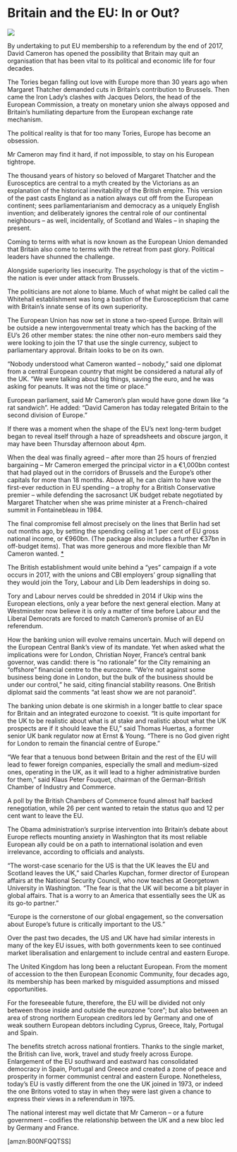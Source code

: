Britain and the EU: In or Out?
==============================
![](/bookimg/britainandeu.jpg)

By undertaking to put EU membership to a referendum by the end of 2017, David
Cameron has opened the possibility that Britain may quit an organisation that
has been vital to its political and economic life for four decades.


The Tories began falling out love with Europe more than 30 years ago when
Margaret Thatcher demanded cuts in Britain’s contribution to Brussels. Then came
the Iron Lady’s clashes with Jacques Delors, the head of the European
Commission, a treaty on monetary union she always opposed and Britain’s
humiliating departure from the European exchange rate mechanism.


The political reality is that for too many Tories, Europe has become an
obsession.


Mr Cameron may find it hard, if not impossible, to stay on his European
tightrope.


The thousand years of history so beloved of Margaret Thatcher and the
Eurosceptics are central to a myth created by the Victorians as an explanation
of the historical inevitability of the British empire. This version of the past
casts England as a nation always cut off from the European continent; sees
parliamentarianism and democracy as a uniquely English invention; and
deliberately ignores the central role of our continental neighbours – as well,
incidentally, of Scotland and Wales – in shaping the present.


Coming to terms with what is now known as the European Union demanded that
Britain also come to terms with the retreat from past glory. Political leaders
have shunned the challenge.


Alongside superiority lies insecurity. The psychology is that of the victim –
the nation is ever under attack from Brussels.


The politicians are not alone to blame. Much of what might be called call the
Whitehall establishment was long a bastion of the Euroscepticism that came with
Britain’s innate sense of its own superiority.


The European Union has now set in stone a two-speed Europe. Britain will be
outside a new intergovernmental treaty which has the backing of the EU’s 26
other member states: the nine other non-euro members said they were looking to
join the 17 that use the single currency, subject to parliamentary approval.
Britain looks to be on its own.


“Nobody understood what Cameron wanted – nobody,” said one diplomat from a
central European country that might be considered a natural ally of the UK. “We
were talking about big things, saving the euro, and he was asking for peanuts.
It was not the time or place.”


European parliament, said Mr Cameron’s plan would have gone down like “a rat
sandwich”. He added: “David Cameron has today relegated Britain to the second
division of Europe.”


If there was a moment when the shape of the EU’s next long-term budget began to
reveal itself through a haze of spreadsheets and obscure jargon, it may have
been Thursday afternoon about 4pm.


When the deal was finally agreed – after more than 25 hours of frenzied
bargaining – Mr Cameron emerged the principal victor in a €1,000bn contest that
had played out in the corridors of Brussels and the Europe’s other capitals for
more than 18 months. Above all, he can claim to have won the first-ever
reduction in EU spending – a trophy for a British Conservative premier – while
defending the sacrosanct UK budget rebate negotiated by Margaret Thatcher when
she was prime minister at a French-chaired summit in Fontainebleau in 1984.


The final compromise fell almost precisely on the lines that Berlin had set out
months ago, by setting the spending ceiling at 1 per cent of EU gross national
income, or €960bn. (The package also includes a further €37bn in off-budget
items). That was more generous and more flexible than Mr Cameron wanted.
[\*](#ASIN:B00C7EGV50;LOC:367)


The British establishment would unite behind a “yes” campaign if a vote occurs
in 2017, with the unions and CBI employers’ group signalling that they would
join the Tory, Labour and Lib Dem leaderships in doing so.


Tory and Labour nerves could be shredded in 2014 if Ukip wins the European
elections, only a year before the next general election. Many at Westminster now
believe it is only a matter of time before Labour and the Liberal Democrats are
forced to match Cameron’s promise of an EU referendum.


How the banking union will evolve remains uncertain. Much will depend on the
European Central Bank’s view of its mandate. Yet when asked what the
implications were for London, Christian Noyer, France’s central bank governor,
was candid: there is “no rationale” for the City remaining an “offshore”
financial centre to the eurozone. “We’re not against some business being done in
London, but the bulk of the business should be under our control,” he said,
citing financial stability reasons. One British diplomat said the comments “at
least show we are not paranoid”.


The banking union debate is one skirmish in a longer battle to clear space for
Britain and an integrated eurozone to coexist. “It is quite important for the UK
to be realistic about what is at stake and realistic about what the UK prospects
are if it should leave the EU,” said Thomas Huertas, a former senior UK bank
regulator now at Ernst & Young. “There is no God given right for London to
remain the financial centre of Europe.”


“We fear that a tenuous bond between Britain and the rest of the EU will lead to
fewer foreign companies, especially the small and medium-sized ones, operating
in the UK, as it will lead to a higher administrative burden for them,” said
Klaus Peter Fouquet, chairman of the German-British Chamber of Industry and
Commerce.


A poll by the British Chambers of Commerce found almost half backed
renegotiation, while 26 per cent wanted to retain the status quo and 12 per cent
want to leave the EU.


The Obama administration’s surprise intervention into Britain’s debate about
Europe reflects mounting anxiety in Washington that its most reliable European
ally could be on a path to international isolation and even irrelevance,
according to officials and analysts.


“The worst-case scenario for the US is that the UK leaves the EU and Scotland
leaves the UK,” said Charles Kupchan, former director of European affairs at the
National Security Council, who now teaches at Georgetown University in
Washington. “The fear is that the UK will become a bit player in global affairs.
That is a worry to an America that essentially sees the UK as its go-to
partner.”


“Europe is the cornerstone of our global engagement, so the conversation about
Europe’s future is critically important to the US.”


Over the past two decades, the US and UK have had similar interests in many of
the key EU issues, with both governments keen to see continued market
liberalisation and enlargement to include central and eastern Europe.


The United Kingdom has long been a reluctant European. From the moment of
accession to the then European Economic Community, four decades ago, its
membership has been marked by misguided assumptions and missed opportunities.


For the foreseeable future, therefore, the EU will be divided not only between
those inside and outside the eurozone “core”; but also between an area of strong
northern European creditors led by Germany and one of weak southern European
debtors including Cyprus, Greece, Italy, Portugal and Spain.


The benefits stretch across national frontiers. Thanks to the single market, the
British can live, work, travel and study freely across Europe. Enlargement of
the EU southward and eastward has consolidated democracy in Spain, Portugal and
Greece and created a zone of peace and prosperity in former communist central
and eastern Europe. Nonetheless, today’s EU is vastly different from the one the
UK joined in 1973, or indeed the one Britons voted to stay in when they were
last given a chance to express their views in a referendum in 1975.


The national interest may well dictate that Mr Cameron – or a future government
– codifies the relationship between the UK and a new bloc led by Germany and
France.

[amzn:B00NFQQTSS]

